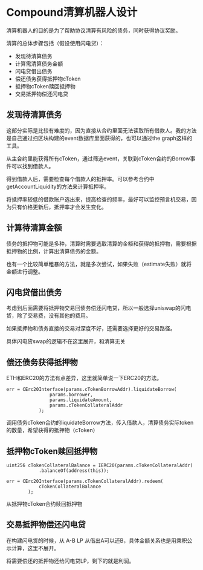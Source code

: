 # Compound清算机器人设计

清算机器人的目的是为了帮助协议清算有风险的债务，同时获得协议奖励。

清算的总体步骤包括（假设使用闪电贷）：

- 发现待清算债务
- 计算需清算债务金额
- 闪电贷借出债务
- 偿还债务获得抵押物cToken
- 抵押物cToken赎回抵押物
- 交易抵押物偿还闪电贷


## 发现待清算债务

这部分实际是比较有难度的，因为直接从合约里面无法读取所有借款人。我的方法是自己通过扫区块构建的event数据库里面获得的，也可以通过the graph这样的工具。

从主合约里能获得所有cToken，通过筛选event，关联到cToken合约的Borrow事件可以找到借款人。

得到借款人后，需要检查每个借款人的抵押率。可以参考合约中getAccountLiquidity的方法来计算抵押率。

将抵押率较低的借款账户选出来，提高检查的频率，最好可以监控预言机交易，因为只有价格更新后，抵押率才会发生变化。

## 计算待清算金额

债务的抵押物可能是多种，清算时需要选取清算的金额和获得的抵押物，需要根据抵押物的比例，计算出清算债务的金额。

也有一个比较简单粗暴的方法，就是多次尝试，如果失败（estimate失败）就将金额进行调整。

## 闪电贷借出债务

考虑到后面需要将抵押物交易回债务偿还闪电贷，所以一般选择uniswap的闪电贷，除了交易费，没有其他的费用。

如果抵押物和债务直接的交易对深度不好，还需要选择更好的交易路径。

具体闪电贷swap的逻辑不在这里展开，和清算无关

## 偿还债务获得抵押物

ETH和ERC20的方法有点差异，这里就简单说一下ERC20的方法。

```
err = CErc20Interface(params.cTokenBorrowAddr).liquidateBorrow(
                params.borrower,
                params.liquidateAmount,
                params.cTokenCollateralAddr
            );
```

调用债务cToken合约的liquidateBorrow方法，传入借款人，清算债务实际token的数量，希望获得的抵押物（cToken）

## 抵押物cToken赎回抵押物

```
uint256 cTokenCollateralBalance = IERC20(params.cTokenCollateralAddr)
            .balanceOf(address(this));

err = CErc20Interface(params.cTokenCollateralAddr).redeem(
            cTokenCollateralBalance
        );
```

从抵押物cToken合约赎回抵押物

## 交易抵押物偿还闪电贷

在构建闪电贷的时候，从 A-B LP 从借出A可以还B，具体金额关系也是用乘积公示计算，这里不展开。

将需要偿还的抵押物还给闪电贷LP，剩下的就是利润。

